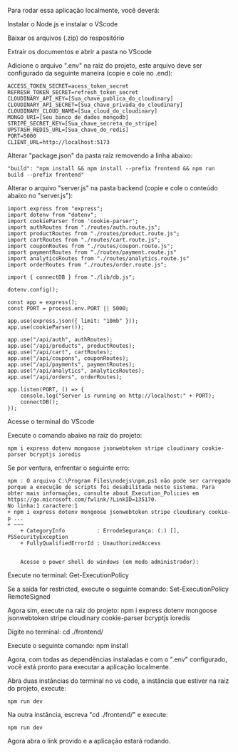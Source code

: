 Para rodar essa aplicação localmente, você deverá:

Instalar o Node.js e instalar o VScode

Baixar os arquivos (.zip) do respositório

Extrair os documentos e abrir a pasta no VScode

Adicione o arquivo ".env" na raiz do projeto, este arquivo deve ser configurado da seguinte maneira (copie e cole no .end):

    ACCESS_TOKEN_SECRET=acess_token_secret
    REFRESH_TOKEN_SECRET=refresh_token_secret
    CLOUDINARY_API_KEY=[Sua_chave_publica_do_cloudinary]
    CLOUDINARY_API_SECRET=[Sua_chave_privada_do_cloudinary]
    CLOUDINARY_CLOUD_NAME=[Sua_cloud_do_cloudinary]
    MONGO_URI=[Seu_banco_de_dados_mongodb]
    STRIPE_SECRET_KEY=[Sua_chave_secreta_do_stripe]
    UPSTASH_REDIS_URL=[Sua_chave_do_redis]
    PORT=5000
    CLIENT_URL=http://localhost:5173

Alterar "package.json" da pasta raiz removendo a linha abaixo:

    "build": "npm install && npm install --prefix frontend && npm run build --prefix frontend"

Alterar o arquivo "server.js" na pasta backend (copie e cole o conteúdo abaixo no "server.js"):

    import express from "express";
    import dotenv from "dotenv";
    import cookieParser from 'cookie-parser';
    import authRoutes from "./routes/auth.route.js";
    import productRoutes from "./routes/product.route.js";
    import cartRoutes from "./routes/cart.route.js";
    import couponRoutes from "./routes/coupon.route.js";
    import paymentRoutes from "./routes/payment.route.js"
    import analyticsRoutes from "./routes/analytics.route.js"
    import orderRoutes from "./routes/order.route.js";
    
    import { connectDB } from "./lib/db.js";
    
    dotenv.config();
    
    const app = express();
    const PORT = process.env.PORT || 5000;
    
    app.use(express.json({ limit: "10mb" }));
    app.use(cookieParser());
    
    app.use("/api/auth", authRoutes);
    app.use("/api/products", productRoutes);
    app.use("/api/cart", cartRoutes);
    app.use("/api/coupons", couponRoutes);
    app.use("/api/payments", paymentRoutes);
    app.use("/api/analytics", analyticsRoutes);
    app.use("/api/orders", orderRoutes);
    
    app.listen(PORT, () => {
        console.log("Server is running on http://localhost:" + PORT);
        connectDB();
    });

Acesse o terminal do VScode

Execute o comando abaixo na raiz do projeto:

    npm i express dotenv mongoose jsonwebtoken stripe cloudinary cookie-parser bcryptjs ioredis

Se por ventura, enfrentar o seguinte erro:

    npm : O arquivo C:\Program Files\nodejs\npm.ps1 não pode ser carregado porque a execução de scripts foi desabilitada neste sistema. Para obter mais informações, consulte about_Execution_Policies em 
    https://go.microsoft.com/fwlink/?LinkID=135170.
    No linha:1 caractere:1
    + npm i express dotenv mongoose jsonwebtoken stripe cloudinary cookie-p ...
    + ~~~
        + CategoryInfo          : ErrodeSegurança: (:) [], PSSecurityException 
        + FullyQualifiedErrorId : UnauthorizedAccess
    
    
    	Acesse o power shell do windows (em modo administrador):

Execute no terminal: 
  Get-ExecutionPolicy

Se a saída for restricted, execute o seguinte comando: 
  Set-ExecutionPolicy RemoteSigned

Agora sim, execute na raiz do projeto: npm i express dotenv mongoose jsonwebtoken stripe cloudinary cookie-parser bcryptjs ioredis

Digite no terminal: cd ./frontend/ 

Execute o seguinte comando: 
npm install

Agora, com todas as dependências instaladas e com o ".env" configurado, você está pronto para executar a aplicação localmente.

Abra duas instâncias do terminal no vs code, a instância que estiver na raiz do projeto, execute:

    npm run dev

Na outra instância, escreva "cd ./frontend/" e execute:

    npm run dev

Agora abra o link provido e a aplicação estará rodando.
